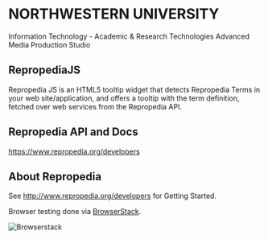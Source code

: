 # NORTHWESTERN UNIVERSITY

Information Technology - Academic & Research Technologies
Advanced Media Production Studio

## RepropediaJS

Repropedia JS is an HTML5 tooltip widget that detects Repropedia Terms in your web site/application, and offers a tooltip with the term definition, fetched over web services from the Repropedia API.


## Repropedia API and Docs

https://www.repropedia.org/developers

## About Repropedia

See http://www.repropedia.org/developers for Getting Started.


Browser testing done via [BrowserStack](https://www.browserstack.com).

![Browserstack](https://cdn.rawgit.com/nuamps/RepropediaJS/master/misc/Logo-01.svg)
